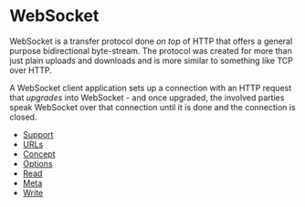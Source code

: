# WebSocket

WebSocket is a transfer protocol done *on top* of HTTP that offers a general
purpose bidirectional byte-stream. The protocol was created for more than just
plain uploads and downloads and is more similar to something like TCP over
HTTP.

A WebSocket client application sets up a connection with an HTTP request that
*upgrades* into WebSocket - and once upgraded, the involved parties speak
WebSocket over that connection until it is done and the connection is closed.

* [Support](ws/support.md)
* [URLs](ws/urls.md)
* [Concept](ws/concept.md)
* [Options](ws/options.md)
* [Read](ws/read.md)
* [Meta](ws/meta.md)
* [Write](ws/write.md)
